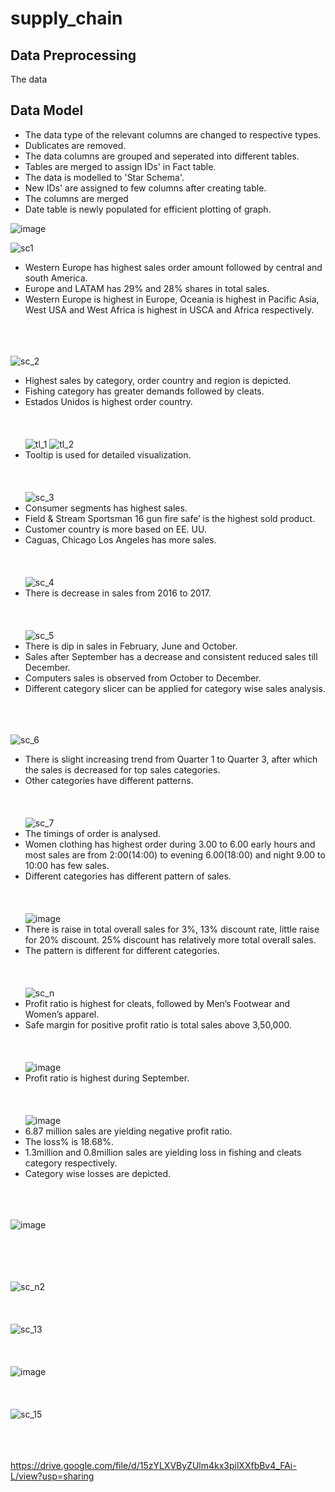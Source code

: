# supply_chain 


## Data Preprocessing
The data 

## Data Model  
* The data type of the relevant columns are changed to respective types.
* Dublicates are removed. 
* The data columns are grouped and seperated into different tables.
* Tables are merged to assign IDs' in  Fact table. 
* The data is modelled to 'Star Schema'.
* New IDs' are assigned to few columns after creating table.
* The columns are merged 
* Date table is newly populated for efficient plotting of graph. 

![image](https://github.com/pooja614/supply_chain/assets/69869583/902b3299-608d-4345-bf85-f2ffe0bd98c2)


![sc1](https://github.com/pooja614/supply_chain/assets/69869583/5d7f8911-bd40-4838-8de1-acc00fcd6319)
*	Western Europe has highest sales order amount followed by central and south America. 
*	Europe and LATAM has 29% and 28% shares in total sales. 
*	Western Europe is highest in Europe, Oceania is highest in Pacific Asia,  West USA and West Africa is highest in USCA and Africa respectively. 
<br></br>
<br></br>

![sc_2](https://github.com/pooja614/supply_chain/assets/69869583/e9ccb79a-5b1b-49ac-87c3-1cedd3487cd4)
*	Highest sales by category, order country and region is depicted.  
*	Fishing category has greater demands followed by cleats.  
*	Estados Unidos is highest order country. 
<br></br>
<br></br>
![tl_1](https://github.com/pooja614/supply_chain/assets/69869583/ef47abf1-234b-40e8-999d-58e97daa1888)
![tl_2](https://github.com/pooja614/supply_chain/assets/69869583/66c65f85-0990-46ae-bb3e-a3e3fe74964d)
* Tooltip is used for detailed visualization.
  <br></br>
<br></br>
![sc_3](https://github.com/pooja614/supply_chain/assets/69869583/22d8bf82-2d65-49b1-8966-f4a5fc68a5ff)
*	Consumer segments has highest sales. 
*	Field & Stream Sportsman 16 gun fire safe’ is the highest sold product. 
*	Customer country is more based on EE. UU. 
*	Caguas, Chicago Los Angeles has more sales. 
<br></br>
<br></br>
![sc_4](https://github.com/pooja614/supply_chain/assets/69869583/c3f1bb0d-a6c6-43ba-9fb8-f7f6162ffcab)
* There is decrease in sales from 2016 to 2017.
  <br></br>
<br></br>
![sc_5](https://github.com/pooja614/supply_chain/assets/69869583/edcbea1d-b7b5-40c1-a6ad-af479899d738)
*	There is dip in sales in February, June and October. 
*	Sales after September has a decrease and consistent reduced sales till December. 
*	Computers sales is observed from October to December. 
*	Different category slicer can be applied for category wise sales analysis.
  <br></br>
<br></br>

![sc_6](https://github.com/pooja614/supply_chain/assets/69869583/264a5891-94fb-4945-aef8-8562b946458b) 
*	There is slight increasing trend from Quarter 1 to Quarter 3, after which the sales is decreased for top sales categories.  
*	Other categories have different patterns. 
<br></br>
<br></br>
![sc_7](https://github.com/pooja614/supply_chain/assets/69869583/5afd343d-54d7-43d2-8a4f-e7a44440c5eb) 
*	The timings of order is analysed. 
*	Women clothing has highest order during 3.00 to 6.00 early hours and most sales are from 2:00(14:00) to evening 6.00(18:00) and night 9.00 to 10:00 has few sales. 
*	Different categories has different pattern of sales. 
<br></br>
<br></br>
![image](https://github.com/pooja614/supply_chain/assets/69869583/f71b767f-b0f2-4f14-ab87-ea3997a53977)
*	There is raise in total overall sales for 3%, 13% discount rate, little raise for 20% discount. 25% discount has relatively more total overall sales. 
*	The pattern is different for different categories. 
<br></br>
<br></br>
![sc_n](https://github.com/pooja614/supply_chain/assets/69869583/08446218-35c2-4b1b-8ba1-e66e45866319) 
* Profit ratio is highest for cleats, followed by Men’s Footwear and  Women’s apparel. 
* Safe margin for positive profit ratio  is total sales above 3,50,000. 
<br></br>
<br></br>
![image](https://github.com/pooja614/supply_chain/assets/69869583/23142a7d-dc85-4b8a-996a-5ceab2160bb2)
* Profit ratio is highest during September.
  <br></br>
<br></br>
![image](https://github.com/pooja614/supply_chain/assets/69869583/dc910510-7c58-4222-8585-9591329d2e2b)
*	6.87 million sales are yielding negative profit ratio. 
*	The loss% is 18.68%. 
*	1.3million and 0.8million  sales are yielding loss in fishing and cleats category respectively. 
*	Category wise losses are depicted. 
<br></br>
<br></br>

![image](https://github.com/pooja614/supply_chain/assets/69869583/0f6eb045-5cf2-4cce-b514-08cde703e1ff)

<br></br>
<br></br>
![sc_n2](https://github.com/pooja614/supply_chain/assets/69869583/5fbe9e9a-d8a4-46b4-8533-5a8fda4b82db)
<br></br>
<br></br>
![sc_13](https://github.com/pooja614/supply_chain/assets/69869583/8fb140e1-45ca-43b6-acbd-2fe568c2ce6d)
<br></br>
<br></br>
![image](https://github.com/pooja614/supply_chain/assets/69869583/00b43f8d-8101-4e08-a047-bf521eb12ac6)
<br></br>
<br></br>
![sc_15](https://github.com/pooja614/supply_chain/assets/69869583/9e6a6576-d688-4ab0-8cb9-66340e145ef8)
<br></br>
<br></br>



https://drive.google.com/file/d/15zYLXVByZUlm4kx3pilXXfbBv4_FAi-L/view?usp=sharing 
